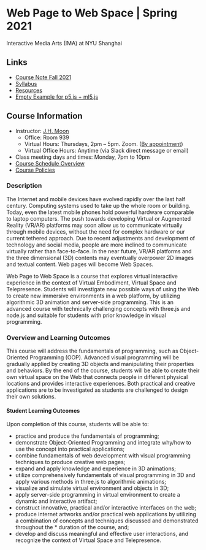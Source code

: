 # Web Page to Web Space | Spring 2021
Interactive Media Arts (IMA) at NYU Shanghai

## Links
* [Course Note Fall 2021]()
* [Syllabus](https://docs.google.com/document/d/16S7vifKo6PL1Ajkxx3VvibLcjKSJSReANrvo1WyqX1M/edit?usp=sharing)
* [Resources](https://docs.google.com/document/d/16S7vifKo6PL1Ajkxx3VvibLcjKSJSReANrvo1WyqX1M/edit#bookmark=id.e9tcnp84v0k7)
* [Empty Example for p5.js + ml5.js](https://glitch.com/edit/#!/empty-example-ml5)

## Course Information
* Instructor: [J.H. Moon](jh.moon@nyu.edu)
  * Office: Room 939
  * Virtual Hours: Thursdays, 2pm – 5pm. Zoom. ([By appointment](jh.moon@nyu.edu))
  * Virtual Office Hours: Anytime (via Slack direct message or email)
* Class meeting days and times: Monday, 7pm to 10pm 
* [Course Schedule Overview]()
* [Course Policies]()

### Description
The Internet and mobile devices have evolved rapidly over the last half century. Computing systems used to take up the whole room or building. Today, even the latest mobile phones hold powerful hardware comparable to laptop computers. The push towards developing Virtual or Augmented Reality (VR/AR) platforms may soon allow us to communicate virtually through mobile devices, without the need for complex hardware or our current tethered approach. Due to recent adjustments and development of technology and social media, people are more inclined to communicate virtually rather than face-to-face. In the near future, VR/AR platforms and the three dimensional (3D) contents may eventually overpower 2D images and textual content. Web pages will become Web Spaces. 

Web Page to Web Space is a course that explores virtual interactive experience in the context of Virtual Embodiment, Virtual Space and Telepresence. Students will investigate new possible ways of using the Web to create new immersive environments in a web platform, by utilizing algorithmic 3D animation and server-side programming. This is an advanced course with technically challenging concepts with three.js and node.js and suitable for students with prior knowledge in visual programming.

 
### Overview and Learning Outcomes
This course will address the fundamentals of programming, such as Object-Oriented Programming (OOP). Advanced visual programming will be gradually applied by creating 3D objects and manipulating their properties and behaviors. By the end of the course, students will be able to create their own virtual space on the Web that connects people in different physical locations and provides interactive experiences. Both practical and creative applications are to be investigated as students are challenged to design their own solutions.
 
#### Student Learning Outcomes
Upon completion of this course, students will be able to:
* practice and produce the fundamentals of programming;
* demonstrate Object-Oriented Programming and integrate why/how to use the concept into practical applications;
* combine fundamentals of web development with visual programming techniques to produce creative web pages;
* expand and apply knowledge and experience in 3D animations;
* utilize comprehensively fundamentals of visual programming in 3D and apply various methods in three.js to algorithmic animations;
* visualize and simulate virtual environment and objects in 3D;
* apply server-side programming in virtual environment to create a dynamic and interactive artifact;
* construct innovative, practical and/or interactive interfaces on the web;
* produce internet artworks and/or practical web applications by utilizing a combination of concepts and techniques discussed and demonstrated throughout the * duration of the course, and;
* develop and discuss meaningful and effective user interactions, and recognize the context of Virtual Space and Telepresence.
